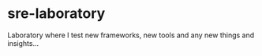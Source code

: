 # sre-laboratory
Laboratory where I test new frameworks, new tools and any new things and insights...
